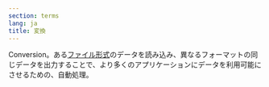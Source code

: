 ```yaml
---
section: terms
lang: ja
title: 変換
---
```


Conversion。ある[ファイル形式](../file-format/)のデータを読み込み、異なるフォーマットの同じデータを出力することで、より多くのアプリケーションにデータを利用可能にさせるための、自動処理。
